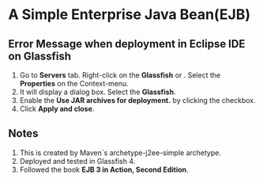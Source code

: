 # A Simple Enterprise Java Bean(EJB)

## Error Message when deployment in Eclipse IDE on Glassfish
1. Go to **Servers** tab. Right-click on the **Glassfish** or *<depends on the name provided>*. Select the **Properties** on the Context-menu.
2. It will display a dialog box. Select the **Glassfish**.
3. Enable the **Use JAR archives for deployment.** by clicking the checkbox.
4. Click **Apply and close**.

## Notes
1. This is created by Maven`s archetype-j2ee-simple archetype.
2. Deployed and tested in Glassfish 4.
3. Followed the book **EJB 3 in Action, Second Edition**.